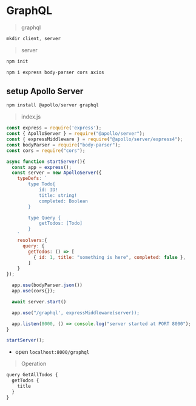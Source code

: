 # GraphQL
> graphql
```javascript
mkdir client, server
```
> server
```javascript
npm init
```
```javascript
npm i express body-parser cors axios
```
## setup  Apollo Server
```javascript
npm install @apollo/server graphql
```
> index.js
```javascript
const express = require('express');
const { ApolloServer } = require("@apollo/server");
const { expressMiddleware } = require("@apollo/server/express4");
const bodyParser = require("body-parser");
const cors = require("cors");

async function startServer(){
  const app = express();
  const server = new ApolloServer({
    typeDefs: `
        type Todo{
            id: ID!
            title: string!
            completed: Boolean
        }

        type Query {
            getTodos: [Todo]
        }
    `
    resolvers:{
      query: {
        getTodos: () => [
          { id: 1, title: "something is here", completed: false },
        ]
    }
});

  app.use(bodyParser.json())
  app.use(cors{});

  await server.start()

  app.use("/graphql', expressMiddleware(server));

  app.listen(8000, () => console.log("server started at PORT 8000");
}

startServer();
```
- open ```localhost:8000/graphql```
> Operation
```javascript
query GetAllTodos {
  getTodos {
    title
  }
}
```
